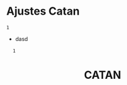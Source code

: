 # Ajustes Catan
```
1
```
- dasd
<pre>
  <code>1</code>
</pre>

<h1 align="center">
    CATAN
</h1>
